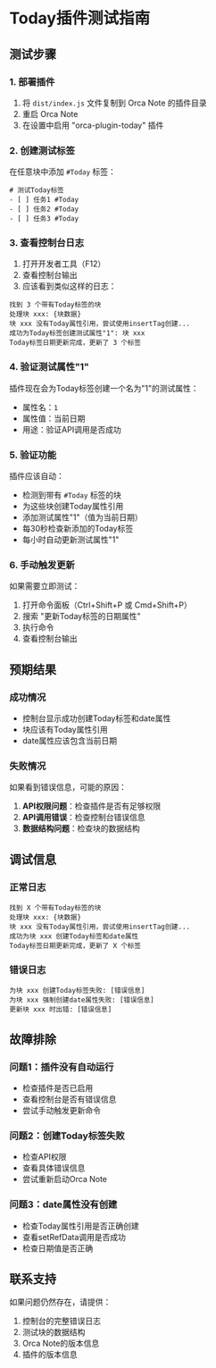 # Today插件测试指南

## 测试步骤

### 1. 部署插件
1. 将 `dist/index.js` 文件复制到 Orca Note 的插件目录
2. 重启 Orca Note
3. 在设置中启用 "orca-plugin-today" 插件

### 2. 创建测试标签
在任意块中添加 `#Today` 标签：

```
# 测试Today标签
- [ ] 任务1 #Today
- [ ] 任务2 #Today
- [ ] 任务3 #Today
```

### 3. 查看控制台日志
1. 打开开发者工具（F12）
2. 查看控制台输出
3. 应该看到类似这样的日志：

```
找到 3 个带有Today标签的块
处理块 xxx: {块数据}
块 xxx 没有Today属性引用，尝试使用insertTag创建...
成功为Today标签创建测试属性"1": 块 xxx
Today标签日期更新完成，更新了 3 个标签
```

### 4. 验证测试属性"1"
插件现在会为Today标签创建一个名为"1"的测试属性：
- 属性名：`1`
- 属性值：当前日期
- 用途：验证API调用是否成功

### 5. 验证功能
插件应该自动：
- 检测到带有 `#Today` 标签的块
- 为这些块创建Today属性引用
- 添加测试属性"1"（值为当前日期）
- 每30秒检查新添加的Today标签
- 每小时自动更新测试属性"1"

### 6. 手动触发更新
如果需要立即测试：
1. 打开命令面板（Ctrl+Shift+P 或 Cmd+Shift+P）
2. 搜索 "更新Today标签的日期属性"
3. 执行命令
4. 查看控制台输出

## 预期结果

### 成功情况
- 控制台显示成功创建Today标签和date属性
- 块应该有Today属性引用
- date属性应该包含当前日期

### 失败情况
如果看到错误信息，可能的原因：
1. **API权限问题**：检查插件是否有足够权限
2. **API调用错误**：检查控制台错误信息
3. **数据结构问题**：检查块的数据结构

## 调试信息

### 正常日志
```
找到 X 个带有Today标签的块
处理块 xxx: {块数据}
块 xxx 没有Today属性引用，尝试使用insertTag创建...
成功为块 xxx 创建Today标签和date属性
Today标签日期更新完成，更新了 X 个标签
```

### 错误日志
```
为块 xxx 创建Today标签失败: [错误信息]
为块 xxx 强制创建date属性失败: [错误信息]
更新块 xxx 时出错: [错误信息]
```

## 故障排除

### 问题1：插件没有自动运行
- 检查插件是否已启用
- 查看控制台是否有错误信息
- 尝试手动触发更新命令

### 问题2：创建Today标签失败
- 检查API权限
- 查看具体错误信息
- 尝试重新启动Orca Note

### 问题3：date属性没有创建
- 检查Today属性引用是否正确创建
- 查看setRefData调用是否成功
- 检查日期值是否正确

## 联系支持

如果问题仍然存在，请提供：
1. 控制台的完整错误日志
2. 测试块的数据结构
3. Orca Note的版本信息
4. 插件的版本信息
